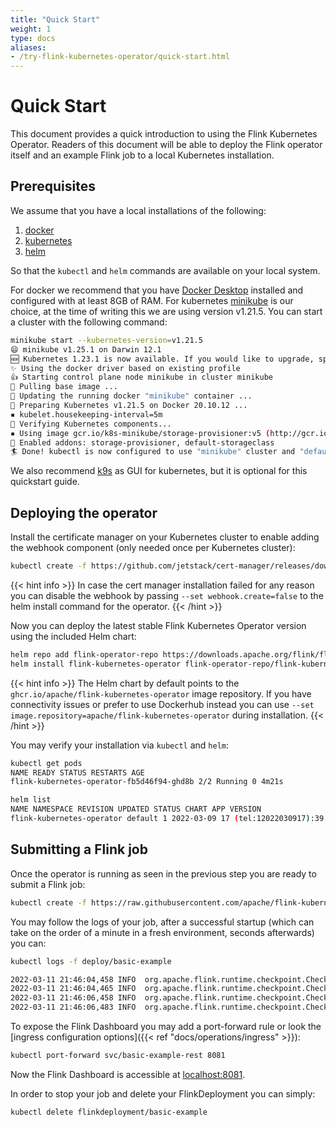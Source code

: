 ```yaml
---
title: "Quick Start"
weight: 1
type: docs
aliases:
- /try-flink-kubernetes-operator/quick-start.html
---
```

<!--
Licensed to the Apache Software Foundation (ASF) under one
or more contributor license agreements.  See the NOTICE file
distributed with this work for additional information
regarding copyright ownership.  The ASF licenses this file
to you under the Apache License, Version 2.0 (the
"License"); you may not use this file except in compliance
with the License.  You may obtain a copy of the License at

  http://www.apache.org/licenses/LICENSE-2.0

Unless required by applicable law or agreed to in writing,
software distributed under the License is distributed on an
"AS IS" BASIS, WITHOUT WARRANTIES OR CONDITIONS OF ANY
KIND, either express or implied.  See the License for the
specific language governing permissions and limitations
under the License.
-->

# Quick Start

This document provides a quick introduction to using the Flink Kubernetes Operator. Readers
of this document will be able to deploy the Flink operator itself and an example Flink job to a local
Kubernetes installation.

## Prerequisites

We assume that you have a local installations of the following:
1. [docker](https://docs.docker.com/)
2. [kubernetes](https://kubernetes.io/)
3. [helm](https://helm.sh/docs/intro/quickstart/)

So that the `kubectl` and `helm` commands are available on your local system.

For docker we recommend that you have [Docker Desktop](https://www.docker.com/products/docker-desktop) installed
and configured with at least 8GB of RAM.
For kubernetes [minikube](https://minikube.sigs.k8s.io/docs/start/) is our choice, at the time of writing this we are
using version v1.21.5. You can start a cluster with the following command:

```bash
minikube start --kubernetes-version=v1.21.5
😄 minikube v1.25.1 on Darwin 12.1
🆕 Kubernetes 1.23.1 is now available. If you would like to upgrade, specify: --kubernetes-version=v1.23.1
✨ Using the docker driver based on existing profile
👍 Starting control plane node minikube in cluster minikube
🚜 Pulling base image ...
🏃 Updating the running docker "minikube" container ...
🐳 Preparing Kubernetes v1.21.5 on Docker 20.10.12 ...
▪ kubelet.housekeeping-interval=5m
🔎 Verifying Kubernetes components...
▪ Using image gcr.io/k8s-minikube/storage-provisioner:v5 (http://gcr.io/k8s-minikube/storage-provisioner:v5)
🌟 Enabled addons: storage-provisioner, default-storageclass
🏄 Done! kubectl is now configured to use "minikube" cluster and "default" namespace by default
```

We also recommend [k9s](https://k9scli.io/) as GUI for kubernetes, but it is optional for this quickstart guide.

## Deploying the operator

Install the certificate manager on your Kubernetes cluster to enable adding the webhook component (only needed once per Kubernetes cluster):
```bash
kubectl create -f https://github.com/jetstack/cert-manager/releases/download/v1.8.0/cert-manager.yaml
```

{{< hint info >}}
In case the cert manager installation failed for any reason you can disable the webhook by passing `--set webhook.create=false` to the helm install command for the operator.
{{< /hint >}}

Now you can deploy the latest stable Flink Kubernetes Operator version using the included Helm chart:
```bash
helm repo add flink-operator-repo https://downloads.apache.org/flink/flink-kubernetes-operator-1.0.0/
helm install flink-kubernetes-operator flink-operator-repo/flink-kubernetes-operator
```

{{< hint info >}}
The Helm chart by default points to the `ghcr.io/apache/flink-kubernetes-operator` image repository.
If you have connectivity issues or prefer to use Dockerhub instead you can use `--set image.repository=apache/flink-kubernetes-operator` during installation.
{{< /hint >}}

You may verify your installation via `kubectl` and `helm`:
```bash
kubectl get pods
NAME READY STATUS RESTARTS AGE
flink-kubernetes-operator-fb5d46f94-ghd8b 2/2 Running 0 4m21s

helm list
NAME NAMESPACE REVISION UPDATED STATUS CHART APP VERSION
flink-kubernetes-operator default 1 2022-03-09 17 (tel:12022030917):39:55.461359 +0100 CET deployed flink-kubernetes-operator-1.0.0 1.0.0
```

## Submitting a Flink job

Once the operator is running as seen in the previous step you are ready to submit a Flink job:
```bash
kubectl create -f https://raw.githubusercontent.com/apache/flink-kubernetes-operator/release-1.0/examples/basic.yaml
```
You may follow the logs of your job, after a successful startup (which can take on the order of a minute in a fresh environment, seconds afterwards) you can:

```bash
kubectl logs -f deploy/basic-example

2022-03-11 21:46:04,458 INFO  org.apache.flink.runtime.checkpoint.CheckpointCoordinator    [] - Triggering checkpoint 206 (type=CHECKPOINT) @ 1647035164458 for job a12c04ac7f5d8418d8ab27931bf517b7.
2022-03-11 21:46:04,465 INFO  org.apache.flink.runtime.checkpoint.CheckpointCoordinator    [] - Completed checkpoint 206 for job a12c04ac7f5d8418d8ab27931bf517b7 (28509 bytes, checkpointDuration=7 ms, finalizationTime=0 ms).
2022-03-11 21:46:06,458 INFO  org.apache.flink.runtime.checkpoint.CheckpointCoordinator    [] - Triggering checkpoint 207 (type=CHECKPOINT) @ 1647035166458 for job a12c04ac7f5d8418d8ab27931bf517b7.
2022-03-11 21:46:06,483 INFO  org.apache.flink.runtime.checkpoint.CheckpointCoordinator    [] - Completed checkpoint 207 for job a12c04ac7f5d8418d8ab27931bf517b7 (28725 bytes, checkpointDuration=25 ms, finalizationTime=0 ms).
```

To expose the Flink Dashboard you may add a port-forward rule or look the [ingress configuration options]({{< ref "docs/operations/ingress" >}}):

```bash
kubectl port-forward svc/basic-example-rest 8081
```

Now the Flink Dashboard is accessible at [localhost:8081](http://localhost:8081/).

In order to stop your job and delete your FlinkDeployment you can simply:

```bash
kubectl delete flinkdeployment/basic-example
```
